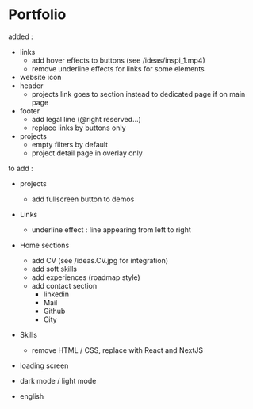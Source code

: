 # Portfolio

added :
- links
    - add hover effects to buttons (see /ideas/inspi_1.mp4)
    - remove underline effects for links for some elements
- website icon
- header
    - projects link goes to section instead to dedicated page if on main page
- footer
    - add legal line (@right reserved...)
    - replace links by buttons only
- projects
    - empty filters by default
    - project detail page in overlay only

to add :
- projects
    - add fullscreen button to demos
- Links
    - underline effect : line appearing from left to right
- Home sections
    - add CV (see /ideas.CV.jpg for integration)
    - add soft skills
    - add experiences (roadmap style)
    - add contact section
        - linkedin
        - Mail
        - Github
        - City
- Skills
    - remove HTML / CSS, replace with React and NextJS

- loading screen
- dark mode / light mode
- english